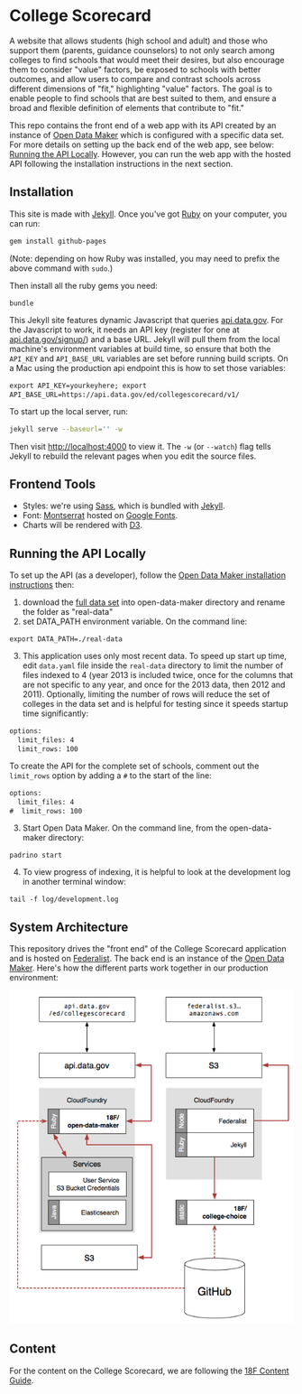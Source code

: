 # College Scorecard

A website that allows students (high school and adult) and those who support them (parents, guidance counselors)
to not only search among colleges to find schools that would meet their desires, but also encourage them to consider
"value" factors, be exposed to schools with better outcomes, and allow users to compare and contrast schools across
different dimensions of "fit," highlighting "value" factors. The goal is to enable people to find schools that are 
best suited to them, and ensure a broad and flexible definition of elements that contribute to "fit."

This repo contains the front end of a web app with its API created by an instance of [Open Data Maker](https://github.com/18F/open-data-maker) which is configured with a specific data set. For more details on setting up the back end of the web app, see below: [Running the API Locally](#running-the-api-locally).  However, you can run the web app with the hosted API following the installation instructions in the next section.


## Installation
This site is made with [Jekyll]. Once you've got [Ruby] on your computer, you
can run:

```sh
gem install github-pages
```

(Note: depending on how Ruby was installed, you may need to prefix the above
command with `sudo`.)

Then install all the ruby gems you need:

```
bundle
```

This Jekyll site features dynamic Javascript that queries [api.data.gov](https://api.data.gov/). 
For the Javascript to work, it needs an API key (register for one at 
[api.data.gov/signup/](https://api.data.gov/signup/))
and a base URL. Jekyll will pull them from the local machine's
environment variables at build time, so ensure that both the `API_KEY` and
`API_BASE_URL` variables are set before running build scripts. On a Mac using the production api 
endpoint this is how to set those variables:

```
export API_KEY=yourkeyhere; export API_BASE_URL=https://api.data.gov/ed/collegescorecard/v1/
```

To start up the local server, run:

```sh
jekyll serve --baseurl='' -w
```

Then visit [http://localhost:4000](http://localhost:4000) to view it. The `-w`
(or `--watch`) flag tells Jekyll to rebuild the relevant pages when you edit
the source files.


## Frontend Tools

- Styles: we're using [Sass], which is bundled with [Jekyll].
- Font: [Montserrat] hosted on [Google Fonts](https://www.google.com/fonts/).
- Charts will be rendered with [D3].

[Montserrat]: https://www.google.com/fonts/specimen/Montserrat
[Jekyll]: http://jekyllrb.com/
[Sass]: http://sass-lang.com/
[D3]: http://d3js.org/
[Ruby]: https://www.ruby-lang.org/


## Running the API Locally
To set up the API (as a developer), follow the [Open Data Maker installation instructions](https://github.com/18F/open-data-maker/blob/dev/INSTALL.md) then:

1. download the [full data set](https://s3.amazonaws.com/ed-college-choice-public/CollegeScorecard_Raw_Data.zip) into open-data-maker directory and rename the folder as "real-data"
2. set DATA_PATH environment variable.  On the command line:
```
export DATA_PATH=./real-data
```

3. This application uses only most recent data.  To speed up start up time, edit `data.yaml` file inside the `real-data` directory to limit the number of files indexed to 4 (year 2013 is included twice, once for the columns that are not specific to any year, and once for the 2013 data, then 2012 and 2011).  Optionally, limiting the number of rows will reduce the set of colleges in the data set and is helpful for testing since it speeds startup time significantly:
```
options:
  limit_files: 4
  limit_rows: 100
```

To create the API for the complete set of schools, comment out the `limit_rows` option by adding a `#` to the start of the line:

```
options:
  limit_files: 4
#  limit_rows: 100
```

3. Start Open Data Maker.  On the command line, from the open-data-maker directory:
```
padrino start
```

4. To view progress of indexing, it is helpful to look at the development log in another terminal window:
```
tail -f log/development.log
```


## System Architecture
This repository drives the "front end" of the College Scorecard application and
is hosted on [Federalist](https://github.com/18F/federalist). The back end is
an instance of the [Open Data Maker](https://github.com/18F/open-data-maker/).
Here's how the different parts work together in our production environment:

![system architecture](https://raw.githubusercontent.com/18F/college-choice/add-architecture-graphic/assets/architecture-diagram.png)


## Content
For the content on the College Scorecard, we are following the [18F Content Guide](https://pages.18f.gov/content-guide/).
